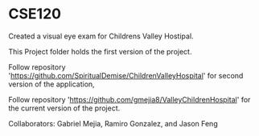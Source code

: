 # CSE120

Created a visual eye exam for Childrens Valley Hostipal.

This Project folder holds the first version of the project.

Follow repository 'https://github.com/SpiritualDemise/ChildrenValleyHospital' for second version of the application,

Follow repository 'https://github.com/gmejia8/ValleyChildrenHospital' for the current version of the project.

Collaborators: 
  Gabriel Mejia, Ramiro Gonzalez, and Jason Feng
